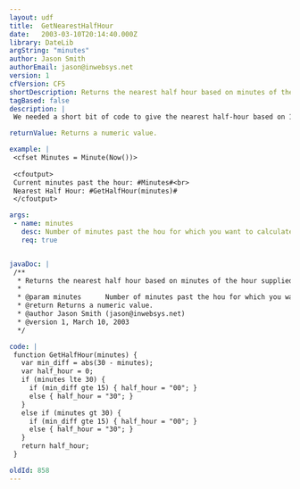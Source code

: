 ```yaml
---
layout: udf
title:  GetNearestHalfHour
date:   2003-03-10T20:14:40.000Z
library: DateLib
argString: "minutes"
author: Jason Smith
authorEmail: jason@inwebsys.net
version: 1
cfVersion: CF5
shortDescription: Returns the nearest half hour based on minutes of the hour supplied to the function.
tagBased: false
description: |
 We needed a short bit of code to give the nearest half-hour based on 15 minute intervals. This does the trick.

returnValue: Returns a numeric value.

example: |
 <cfset Minutes = Minute(Now())>
 
 <cfoutput>
 Current minutes past the hour: #Minutes#<br>
 Nearest Half Hour: #GetHalfHour(minutes)#
 </cfoutput>

args:
 - name: minutes
   desc: Number of minutes past the hou for which you want to calculate the nearest half hour.
   req: true


javaDoc: |
 /**
  * Returns the nearest half hour based on minutes of the hour supplied to the function.
  * 
  * @param minutes      Number of minutes past the hou for which you want to calculate the nearest half hour. (Required)
  * @return Returns a numeric value. 
  * @author Jason Smith (jason@inwebsys.net) 
  * @version 1, March 10, 2003 
  */

code: |
 function GetHalfHour(minutes) {
   var min_diff = abs(30 - minutes);
   var half_hour = 0;
   if (minutes lte 30) {
     if (min_diff gte 15) { half_hour = "00"; }
     else { half_hour = "30"; }
   } 
   else if (minutes gt 30) {
     if (min_diff gte 15) { half_hour = "00"; }
     else { half_hour = "30"; }
   }
   return half_hour;
 }

oldId: 858
---
```


